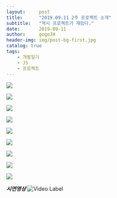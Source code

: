 ```yaml
---
layout:     post
title:      "2019.09.11 2주 프로젝트 소개"
subtitle:   "역시 프로젝트가 재밌다."
date:       2019-09-11
author:     gogoJH
header-img: img/post-bg-first.jpg
catalog: true
tags:
    - 개발일기
    - JS
    - 프로젝트
---
```


![](https://k.kakaocdn.net/dn/bCYrCg/btqwwYrjFln/WqhftXpSDxFIiIxda24bS0/img.png)

![](https://k.kakaocdn.net/dn/LZCro/btqwyQr6fLY/aQZmzsi1kxS8ReCEkU78UK/img.png)

![](https://k.kakaocdn.net/dn/pGi1z/btqwxjhGN06/eoxu1Cjy0V1cGKKwjiqFl1/img.png)

![](https://k.kakaocdn.net/dn/Pinvn/btqwx20PmCL/B5iwpwihxXRD2SRPk2a8M1/img.png)

![](https://k.kakaocdn.net/dn/q0u8K/btqwx4YDoHY/BDLllzNea8TDVapXb331q1/img.png)

![](https://k.kakaocdn.net/dn/bH27Ky/btqwxjILQRH/psWifgefFUZFwuYKpbyaUK/img.png)

![](https://k.kakaocdn.net/dn/n2k2h/btqwy1UsTN9/L1LY6WoZbkxEQbCbul6dkk/img.png)

![](https://k.kakaocdn.net/dn/cak94c/btqwxTwhE2O/rrlH0jWRfE6rmXvKgDoXM1/img.png)

![](https://k.kakaocdn.net/dn/uDt5h/btqwwYdNwRn/2Kn4yvo4L6LcY9XEb0mfjk/img.png)

_**시연영상**_
![Video Label](http://img.youtube.com/vi/uLR1RNqJ1Mw/0.jpg)

<!--stackedit_data:
eyJoaXN0b3J5IjpbMTA1NTMxNDUzMiwxNzQxODg4OTQ3XX0=
-->
